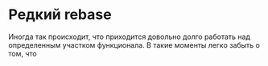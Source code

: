 # Редкий rebase

Иногда так происходит, что приходится довольно долго работать над определенным участком функционала. В такие моменты легко забыть о том, что 